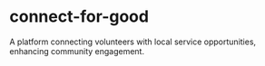 # connect-for-good
A platform connecting volunteers with local service opportunities, enhancing community engagement.
